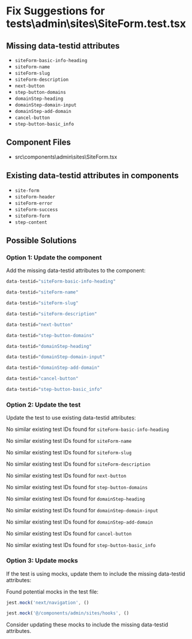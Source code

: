 # Fix Suggestions for tests\admin\sites\SiteForm.test.tsx

## Missing data-testid attributes

- `siteForm-basic-info-heading`
- `siteForm-name`
- `siteForm-slug`
- `siteForm-description`
- `next-button`
- `step-button-domains`
- `domainStep-heading`
- `domainStep-domain-input`
- `domainStep-add-domain`
- `cancel-button`
- `step-button-basic_info`

## Component Files

- src\components\admin\sites\SiteForm.tsx

## Existing data-testid attributes in components

- `site-form`
- `siteForm-header`
- `siteForm-error`
- `siteForm-success`
- `siteForm-form`
- `step-content`

## Possible Solutions

### Option 1: Update the component

Add the missing data-testid attributes to the component:

```jsx
data-testid="siteForm-basic-info-heading"
```

```jsx
data-testid="siteForm-name"
```

```jsx
data-testid="siteForm-slug"
```

```jsx
data-testid="siteForm-description"
```

```jsx
data-testid="next-button"
```

```jsx
data-testid="step-button-domains"
```

```jsx
data-testid="domainStep-heading"
```

```jsx
data-testid="domainStep-domain-input"
```

```jsx
data-testid="domainStep-add-domain"
```

```jsx
data-testid="cancel-button"
```

```jsx
data-testid="step-button-basic_info"
```

### Option 2: Update the test

Update the test to use existing data-testid attributes:

No similar existing test IDs found for `siteForm-basic-info-heading`

No similar existing test IDs found for `siteForm-name`

No similar existing test IDs found for `siteForm-slug`

No similar existing test IDs found for `siteForm-description`

No similar existing test IDs found for `next-button`

No similar existing test IDs found for `step-button-domains`

No similar existing test IDs found for `domainStep-heading`

No similar existing test IDs found for `domainStep-domain-input`

No similar existing test IDs found for `domainStep-add-domain`

No similar existing test IDs found for `cancel-button`

No similar existing test IDs found for `step-button-basic_info`

### Option 3: Update mocks

If the test is using mocks, update them to include the missing data-testid attributes:

Found potential mocks in the test file:

```js
jest.mock('next/navigation', ()
```

```js
jest.mock('@/components/admin/sites/hooks', ()
```

Consider updating these mocks to include the missing data-testid attributes.

